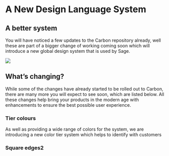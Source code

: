 # A New Design Language System

## A better system

You will have noticed a few updates to the Carbon repository already, well these are part of a bigger change of working coming soon which will introduce a new global design system that is used by Sage.


<img src="/images/screen-product.png" />


## What’s changing?

While some of the changes have already started to be rolled out to Carbon, there are many more you will expect to see soon, which are listed below. All these changes help bring your products in the modern age with enhancements to ensure the best possible user experience.

### Tier colours

As well as providing a wide range of colors for the system, we are introducing a new color tier system which helps to identify with customers

### Square edges2


